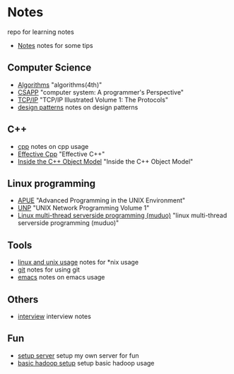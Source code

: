 # Notes

repo for learning notes

- [Notes](./notes.md) notes for some tips

## Computer Science  
- [Algorithms](./algorithms.md) "algorithms(4th)"
- [CSAPP](./csapp.md) "computer system: A programmer's Perspective"
- [TCP/IP](./tcpip.md) "TCP/IP Illustrated Volume 1: The Protocols"
- [design patterns](./designPattern.md) notes on design patterns

## C++
- [cpp](./cpp.md) notes on cpp usage
- [Effective Cpp](./effectivecpp.md) "Effective C++"
- [Inside the C++ Object Model](./insideTheC++ObjectModel.md) "Inside the C++ Object Model"    

## Linux programming
- [APUE](./apue.md) "Advanced Programming in the UNIX Environment"
- [UNP](./unp.md) "UNIX Network Programming Volume 1"
- [Linux multi-thread serverside programming (muduo)](./linuxServer.md) "linux multi-thread serverside programming (muduo)"
        
## Tools    
- [linux and unix usage](./linux_unix.md) notes for *nix usage
- [git](./git.md) notes for using git
- [emacs](./emacs.md) notes on emacs usage
    
## Others    
- [interview](./interview.md) interview notes
            
## Fun            
- [setup server](./setupServer.md) setup my own server for fun
- [basic hadoop setup](./playWithHadoop.md) setup basic hadoop usage
